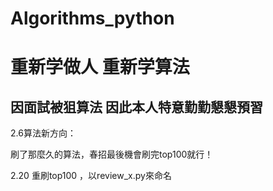 # Algorithms_python
# 重新学做人 重新学算法
## 因面試被狙算法 因此本人特意勤勤懇懇預習



2.6算法新方向：

刷了那麼久的算法，春招最後機會刷完top100就行！


2.20 
重刷top100 ，以review_x.py來命名





